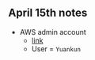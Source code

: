 ## April 15th notes
- AWS admin account
  - [link](https://resnickstormlabs.signin.aws.amazon.com/console)
  - User = `Yuankun`
